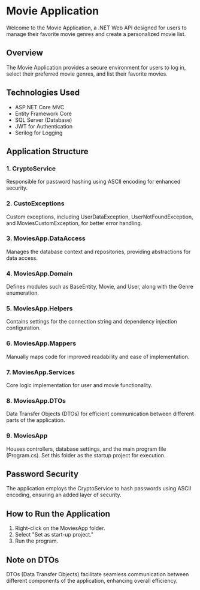 # Movie Application

Welcome to the Movie Application, a .NET Web API designed for users to manage their favorite movie genres and create a personalized movie list.

## Overview

The Movie Application provides a secure environment for users to log in, select their preferred movie genres, and list their favorite movies.

## Technologies Used

- ASP.NET Core MVC
- Entity Framework Core
- SQL Server (Database)
- JWT for Authentication
- Serilog for Logging

## Application Structure

### 1. CryptoService

Responsible for password hashing using ASCII encoding for enhanced security.

### 2. CustoExceptions

Custom exceptions, including UserDataException, UserNotFoundException, and MoviesCustomException, for better error handling.

### 3. MoviesApp.DataAccess

Manages the database context and repositories, providing abstractions for data access.

### 4. MoviesApp.Domain

Defines modules such as BaseEntity, Movie, and User, along with the Genre enumeration.

### 5. MoviesApp.Helpers

Contains settings for the connection string and dependency injection configuration.

### 6. MoviesApp.Mappers

Manually maps code for improved readability and ease of implementation.

### 7. MoviesApp.Services

Core logic implementation for user and movie functionality.

### 8. MoviesApp.DTOs

Data Transfer Objects (DTOs) for efficient communication between different parts of the application.

### 9. MoviesApp

Houses controllers, database settings, and the main program file (Program.cs). Set this folder as the startup project for execution.

## Password Security

The application employs the CryptoService to hash passwords using ASCII encoding, ensuring an added layer of security.

## How to Run the Application

1. Right-click on the MoviesApp folder.
2. Select "Set as start-up project."
3. Run the program.

## Note on DTOs

DTOs (Data Transfer Objects) facilitate seamless communication between different components of the application, enhancing overall efficiency.
